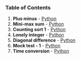 ### Table of Contents
1. __Plus minus__ - [Python](Plus%20Minus.py)
1. __Mini-max sum__ - [Python](Mini-Max%20Sum.py)
1. __Counting sort 1__ - [Python](Counting%20Sort%201.py)
1. __Lonely integer__ - [Python](Lonely%20Integer.py)
1. __Diagonal difference__ - [Python](Diagonal%20Difference.py)
1. __Mock test - 1__ - [Python](Mock%20Test%20-%201.py)
1. __Time conversion__ - [Python](Time%20Conversion.py)
